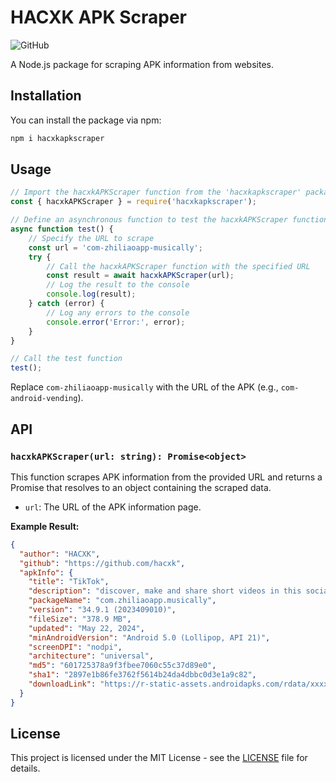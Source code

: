 
# HACXK APK Scraper

![GitHub](https://img.shields.io/github/license/hacxk/hacxkapkscraper)

A Node.js package for scraping APK information from websites.

## Installation

You can install the package via npm:

```bash
npm i hacxkapkscraper
```

## Usage

```javascript
// Import the hacxkAPKScraper function from the 'hacxkapkscraper' package
const { hacxkAPKScraper } = require('hacxkapkscraper');

// Define an asynchronous function to test the hacxkAPKScraper function
async function test() {
    // Specify the URL to scrape
    const url = 'com-zhiliaoapp-musically';
    try {
        // Call the hacxkAPKScraper function with the specified URL
        const result = await hacxkAPKScraper(url);
        // Log the result to the console
        console.log(result);
    } catch (error) {
        // Log any errors to the console
        console.error('Error:', error);
    }
}

// Call the test function
test();
```

Replace `com-zhiliaoapp-musically` with the URL of the APK (e.g., `com-android-vending`).

## API

### `hacxkAPKScraper(url: string): Promise<object>`

This function scrapes APK information from the provided URL and returns a Promise that resolves to an object containing the scraped data.

- `url`: The URL of the APK information page.

**Example Result:**

```json
{
  "author": "HACXK",
  "github": "https://github.com/hacxk",
  "apkInfo": {
    "title": "TikTok",
    "description": "discover, make and share short videos in this social network.",
    "packageName": "com.zhiliaoapp.musically",
    "version": "34.9.1 (2023409010)",
    "fileSize": "378.9 MB",
    "updated": "May 22, 2024",
    "minAndroidVersion": "Android 5.0 (Lollipop, API 21)",
    "screenDPI": "nodpi",
    "architecture": "universal",
    "md5": "601725378a9f3fbee7060c55c37d89e0",
    "sha1": "2897e1b86fe3762f5614b24da4dbbc0d3e1a9c82",
    "downloadLink": "https://r-static-assets.androidapks.com/rdata/xxxxxxxx/com.zhiliaoapp.musically_v34.9.1-2023409010_Android-5.0.apk"
  }
}
```

## License

This project is licensed under the MIT License - see the [LICENSE](LICENSE) file for details.
```

